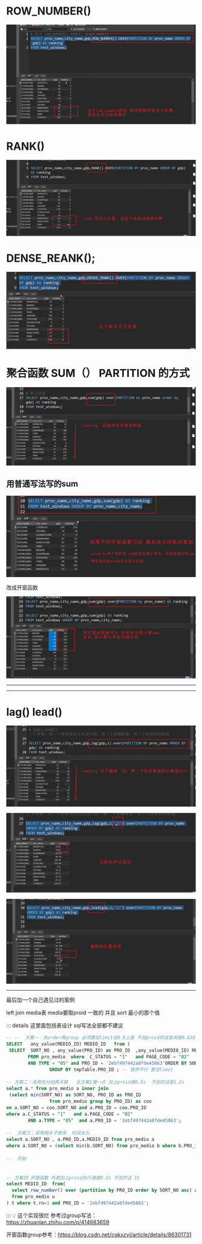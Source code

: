 
# ROW_NUMBER()

![mysql开窗函数/a2c1be25-cc70-4adb-a074-bba27754cfe7.png](mysql开窗函数/a2c1be25-cc70-4adb-a074-bba27754cfe7.png)

# RANK()

![mysql开窗函数/177b92aa-0703-423f-b574-6a1a2782e7bf.png](mysql开窗函数/177b92aa-0703-423f-b574-6a1a2782e7bf.png)

# DENSE_REANK();

![mysql开窗函数/bf97063f-dacc-4452-ac64-ef27d6e825d2.png](mysql开窗函数/bf97063f-dacc-4452-ac64-ef27d6e825d2.png)

# 聚合函数 SUM（） PARTITION 的方式

![mysql开窗函数/b513b663-ecc4-4c12-a4ab-2bf0c4ad3113.png](mysql开窗函数/b513b663-ecc4-4c12-a4ab-2bf0c4ad3113.png)

## 用普通写法写的sum

![mysql开窗函数/ce152016-8974-4bfc-b5e5-a96965bac00b.png](mysql开窗函数/ce152016-8974-4bfc-b5e5-a96965bac00b.png)

改成开窗函数

![mysql开窗函数/5469338e-235a-4271-af19-9d80d9c96c95.png](mysql开窗函数/5469338e-235a-4271-af19-9d80d9c96c95.png)

---

---

# lag() lead()

![mysql开窗函数/8075acfc-1f3f-4cbc-8f79-58cdeb64e738.png](mysql开窗函数/8075acfc-1f3f-4cbc-8f79-58cdeb64e738.png)

![mysql开窗函数/93c8ba10-70e2-4a84-b8ad-956c1210e769.png](mysql开窗函数/93c8ba10-70e2-4a84-b8ad-956c1210e769.png)

![mysql开窗函数/a5d8c369-ee46-44a5-8134-84b73b2dae03.png](mysql开窗函数/a5d8c369-ee46-44a5-8134-84b73b2dae03.png)



--- 
最后加一个自己遇见过的案例

left join media表 media要取proid 一致的 并且 sort 最小的那个值


::: details  这里面包括表设计 sql写法全部都不建议
```sql
-- --  方案一：先order再group 必须要加limit在8.0上面 不加proid的话查询是0.638s 加在order里面是 0.2s
SELECT   any_value(MEDIO_ID) MEDIO_ID   from (
 SELECT  SORT_NO , any_value(PRO_ID) as PRO_ID  ,any_value(MEDIO_ID) MEDIO_ID
        FROM pro_medio  where  C_STATUS = "1"   and PAGE_CODE = "02"
        AND TYPE = "05" and PRO_ID = '2ebf497442a8fde45863'ORDER BY SORT_NO asc limit 10 )  tmpTable
				GROUP BY tmpTable.PRO_ID ; -- 竟然不行 要加limit 

-- 方案二：采用先分组再关联   比方案1慢一点 加上proid是0.5s  不加的话是1.2s
select a.* from pro_medio a inner join 
 (select min(SORT_NO) as SORT_NO, PRO_ID as PRO_ID 
                from pro_medio group by PRO_ID) as coo
on a.SORT_NO = coo.SORT_NO and a.PRO_ID = coo.PRO_ID
where a.C_STATUS = "1"   and a.PAGE_CODE = "02"
        AND a.TYPE = "05"  and a.PRO_ID = '2ebf497442a8fde45863';
				
--  方案三：采用相关子查询  时间太久
select a.SORT_NO , a.PRO_ID,a.MEDIO_ID from pro_medio a 
where a.SORT_NO = (select min(b.SORT_NO) from pro_medio b where b.PRO_ID = a.PRO_ID);

--  开始
        

-- 方案四 开窗函数 外面加上proid执行速度0.2s 不加的话 1S
select MEDIO_ID  from(
  select row_number() over (partition by PRO_ID order by SORT_NO asc) as rn,u.*
  from pro_medio u 
) t where t.rn=1 and PRO_ID = '2ebf497442a8fde45863';
```
:::
💡 这个实现很烂
参考过group写法：https://zhuanlan.zhihu.com/p/414683659

开窗函数group参考：https://blog.csdn.net/cqkxzyi/article/details/86301731

